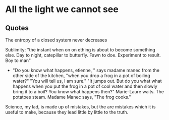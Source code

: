 # All the light we cannot see
## Quotes

The entropy of a closed system never decreases

Sublimity: "the instant when on on ething is about to become something else. Day to night, catepillar to butterfly. Fawn to doe. Experiment to result. Boy to man"

-
	"Do you know what happens, etienne, " says madame manec from 
the other side of the kitchen, "when you drop a frog in a pot of boiling 
water?"
	"You will tell us, I am sure."
	"It jumps out. But do you what what happens when you put the 
frog in a pot of cool water and then slowly bring it to a boil? You know 
what happens then?"
	Marie-Laure waits. The potatoes steam.
	Madame Manec says, "The frog cooks."

Science, my lad, is made up of mistakes, but the are mistakes which it is useful to make, because they lead little by little to the truth.


